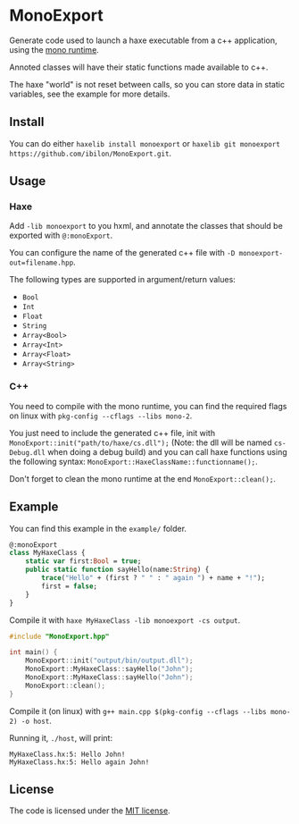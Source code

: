 # MonoExport

Generate code used to launch a haxe executable from a c++ application, using the [mono runtime](http://www.mono-project.com/docs/advanced/embedding/).

Annoted classes will have their static functions made available to c++.

The haxe "world" is not reset between calls, so you can store data in static variables,
see the example for more details.

## Install

You can do either `haxelib install monoexport` or `haxelib git monoexport https://github.com/ibilon/MonoExport.git`.

## Usage

### Haxe

Add `-lib monoexport` to you hxml, and annotate the classes that should be exported with `@:monoExport`.

You can configure the name of the generated c++ file with `-D monoexport-out=filename.hpp`.

The following types are supported in argument/return values:

* `Bool`
* `Int`
* `Float`
* `String`
* `Array<Bool>`
* `Array<Int>`
* `Array<Float>`
* `Array<String>`

### C++

You need to compile with the mono runtime, you can find the required flags on linux with `pkg-config --cflags --libs mono-2`.

You just need to include the generated c++ file,
init with `MonoExport::init("path/to/haxe/cs.dll");` (Note: the dll will be named `cs-Debug.dll` when doing a debug build)
and you can call haxe functions using the following syntax: `MonoExport::HaxeClassName::functionname();`.

Don't forget to clean the mono runtime at the end `MonoExport::clean();`. 

## Example

You can find this example in the `example/` folder.

```haxe
@:monoExport
class MyHaxeClass {
	static var first:Bool = true;
	public static function sayHello(name:String) {
		trace("Hello" + (first ? " " : " again ") + name + "!");
		first = false;
	}
}
```

Compile it with `haxe MyHaxeClass -lib monoexport -cs output`.

```c++
#include "MonoExport.hpp"

int main() {
	MonoExport::init("output/bin/output.dll");
	MonoExport::MyHaxeClass::sayHello("John");
	MonoExport::MyHaxeClass::sayHello("John");
	MonoExport::clean();
}
```

Compile it (on linux) with `g++ main.cpp $(pkg-config --cflags --libs mono-2) -o host`.

Running it, `./host`, will print:
```
MyHaxeClass.hx:5: Hello John!
MyHaxeClass.hx:5: Hello again John!
```

## License

The code is licensed under the [MIT license](https://github.com/ibilon/monoexport/blob/master/LICENSE.md).
